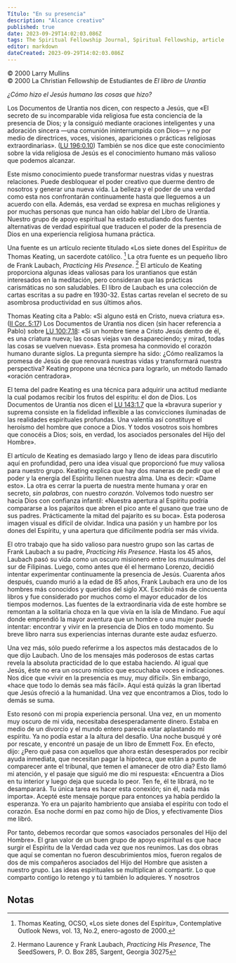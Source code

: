 ```yaml
---
Título: "En su presencia"
description: "Alcance creativo"
published: true
date: 2023-09-29T14:02:03.086Z
tags: The Spiritual Fellowship Journal, Spiritual Fellowship, article
editor: markdown
dateCreated: 2023-09-29T14:02:03.086Z
---
```


<p class="v-card v-sheet theme--light grey lighten-3 px-2">© 2000 Larry Mullins<br>© 2000 La Christian Fellowship de Estudiantes de <i>El libro de Urantia</i></p>


_¿Cómo hizo el Jesús humano las cosas que hizo?_

Los Documentos de Urantia nos dicen, con respecto a Jesús, que «El secreto de su incomparable vida religiosa fue esta conciencia de la presencia de Dios; y la consiguió mediante oraciones inteligentes y una adoración sincera —una comunión ininterrumpida con Dios— y no por medio de directrices, voces, visiones, apariciones o prácticas religiosas extraordinarias». ([LU 196:0.10](/es/The_Urantia_Book/196#p0_10)) También se nos dice que este conocimiento sobre la vida religiosa de Jesús es el conocimiento humano más valioso que podemos alcanzar.

Este mismo conocimiento puede transformar nuestras vidas y nuestras relaciones. Puede desbloquear el poder creativo que duerme dentro de nosotros y generar una nueva vida. La belleza y el poder de una verdad como esta nos confrontarán continuamente hasta que lleguemos a un acuerdo con ella. Además, esa verdad se expresa en muchas religiones y por muchas personas que nunca han oído hablar del Libro de Urantia. Nuestro grupo de apoyo espiritual ha estado estudiando dos fuentes alternativas de verdad espiritual que traducen el poder de la presencia de Dios en una experiencia religiosa humana práctica.

Una fuente es un artículo reciente titulado «Los siete dones del Espíritu» de Thomas Keating, un sacerdote católico. [^1] La otra fuente es un pequeño libro de Frank Laubach, _Practicing His Presence_. [^2] El artículo de Keating proporciona algunas ideas valiosas para los urantianos que están interesados en la meditación, pero consideran que las prácticas carismáticas no son saludables. El libro de Laubach es una colección de cartas escritas a su padre en 1930-32. Estas cartas revelan el secreto de su asombrosa productividad en sus últimos años.

Thomas Keating cita a Pablo: «Si alguno está en Cristo, nueva criatura es». ([II Cor. 5:17](/es/Bible/2_Corinthians/5#v17)) Los Documentos de Urantia nos dicen (sin hacer referencia a Pablo) sobre [LU 100:7.18](/es/The_Urantia_Book/100#p7_18): «Si un hombre tiene a Cristo Jesús dentro de él, es una criatura nueva; las cosas viejas van desapareciendo; y mirad, todas las cosas se vuelven nuevas». Esta promesa ha conmovido el corazón humano durante siglos. La pregunta siempre ha sido: ¿Cómo realizamos la promesa de Jesús de que renovará nuestras vidas y transformará nuestra perspectiva? Keating propone una técnica para lograrlo, un método llamado «oración centradora».

El tema del padre Keating es una técnica para adquirir una actitud mediante la cual podamos recibir los frutos del espíritu: el don de Dios. Los Documentos de Urantia nos dicen el [LU 143:1.7](/es/The_Urantia_Book/143#p1_7) que la «bravura superior y suprema consiste en la fidelidad inflexible a las convicciones iluminadas de las realidades espirituales profundas. Una valentía así constituye el heroísmo del hombre que conoce a Dios. Y todos vosotros sois hombres que conocéis a Dios; sois, en verdad, los asociados personales del Hijo del Hombre».

El artículo de Keating es demasiado largo y lleno de ideas para discutirlo aquí en profundidad, pero una idea visual que proporcionó fue muy valiosa para nuestro grupo. Keating explica que hay dos maneras de pedir que el poder y la energía del Espíritu llenen nuestra alma. Una es decir: «Dame esto». La otra es cerrar la puerta de nuestra mente humana y orar en secreto, _sin palabras_, con nuestro _corazón_. Volvemos todo nuestro ser hacia Dios con confianza infantil: «Nuestra apertura al Espíritu podría compararse a los pajaritos que abren el pico ante el gusano que trae uno de sus padres. Prácticamente la mitad del pajarito es su boca». Esta poderosa imagen visual es difícil de olvidar. Indica una pasión y un hambre por los dones del Espíritu, y una apertura que difícilmente podría ser más vívida.

El otro trabajo que ha sido valioso para nuestro grupo son las cartas de Frank Laubach a su padre, _Practicing His Presence_. Hasta los 45 años, Laubach pasó su vida como un oscuro misionero entre los musulmanes del sur de Filipinas. Luego, como antes que él el hermano Lorenzo, decidió intentar experimentar continuamente la presencia de Jesús. Cuarenta años después, cuando murió a la edad de 85 años, Frank Laubach era uno de los hombres más conocidos y queridos del siglo XX. Escribió más de cincuenta libros y fue considerado por muchos como el mayor educador de los tiempos modernos. Las fuentes de la extraordinaria vida de este hombre se remontan a la solitaria choza en la que vivía en la isla de Mindano. Fue aquí donde emprendió la mayor aventura que un hombre o una mujer puede intentar: encontrar y vivir en la presencia de Dios en todo momento. Su breve libro narra sus experiencias internas durante este audaz esfuerzo.

Una vez más, sólo puedo referirme a los aspectos más destacados de lo que dijo Laubach. Uno de los mensajes más poderosos de estas cartas revela la absoluta practicidad de lo que estaba haciendo. Al igual que Jesús, éste no era un oscuro místico que escuchaba voces e indicaciones. Nos dice que «vivir en la presencia es muy, muy difícil». Sin embargo, «hace que todo lo demás sea más fácil». Aquí está quizás la gran libertad que Jesús ofreció a la humanidad. Una vez que encontramos a Dios, todo lo demás se suma.

Esto resonó con mi propia experiencia personal. Una vez, en un momento muy oscuro de mi vida, necesitaba desesperadamente dinero. Estaba en medio de un divorcio y el mundo entero parecía estar aplastando mi espíritu. Ya no podía estar a la altura del desafío. Una noche busqué y oré por rescate, y encontré un pasaje de un libro de Emmett Fox. En efecto, dijo: ¿Pero qué pasa con aquellos que ahora están desesperados por recibir ayuda inmediata, que necesitan pagar la hipoteca, que están a punto de comparecer ante el tribunal, que temen el amanecer de otro día? Esto llamó mi atención, y el pasaje que siguió me dio mi respuesta: «Encuentra a Dios en tu interior y luego deja que suceda lo peor. Ten fe, él te librará, no te desamparará. Tu única tarea es hacer esta conexión; sin él, nada más importa». Acepté este mensaje porque para entonces ya había perdido la esperanza. Yo era un pajarito hambriento que ansiaba el espíritu con todo el corazón. Esa noche dormí en paz como hijo de Dios, y efectivamente Dios me libró.

Por tanto, debemos recordar que somos «asociados personales del Hijo del Hombre». El gran valor de un buen grupo de apoyo espiritual es que hace surgir el Espíritu de la Verdad cada vez que nos reunimos. Las dos obras que aquí se comentan no fueron descubrimientos míos, fueron regalos de dos de mis compañeros asociados del Hijo del Hombre que asisten a nuestro grupo. Las ideas espirituales se multiplican al compartir. Lo que comparto contigo lo retengo y tú también lo adquieres. Y nosotros



## Notas

[^1]: Thomas Keating, OCSO, «Los siete dones del Espíritu», Contemplative Outlook News, vol. 13, No.2, enero-agosto de 2000.

[^2]: Hermano Laurence y Frank Laubach, _Practicing His Presence_, The SeedSowers, P. O. Box 285, Sargent, Georgia 30275